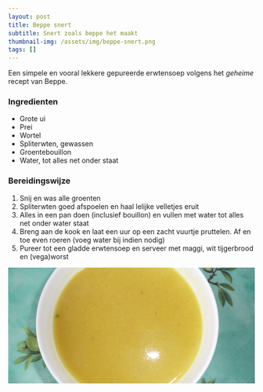 ```yaml
---
layout: post
title: Beppe snert
subtitle: Snert zoals beppe het maakt
thumbnail-img: /assets/img/beppe-snert.png
tags: []
---
```


Een simpele en vooral lekkere gepureerde erwtensoep volgens het *geheime* recept van Beppe.

### Ingredienten

- Grote ui
- Prei
- Wortel
- Spliterwten, gewassen
- Groentebouillon
- Water, tot alles net onder staat

### Bereidingswijze

1. Snij en was alle groenten
2. Spliterwten goed afspoelen en haal lelijke velletjes eruit
3. Alles in een pan doen (inclusief bouillon) en vullen met water tot alles net onder water staat
4. Breng aan de kook en laat een uur op een zacht vuurtje pruttelen. Af en toe even roeren (voeg water bij indien nodig)
5. Pureer tot een gladde erwtensoep en serveer met maggi, wit tijgerbrood en (vega)worst

![Snert](/assets/img/beppe-snert.png)
